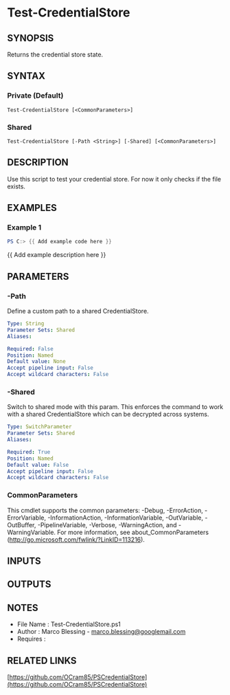 # Test-CredentialStore

## SYNOPSIS
Returns the credential store state.

## SYNTAX

### Private (Default)
```
Test-CredentialStore [<CommonParameters>]
```

### Shared
```
Test-CredentialStore [-Path <String>] [-Shared] [<CommonParameters>]
```

## DESCRIPTION
Use this script to test your credential store.
For now it only checks if
the file exists.

## EXAMPLES

### Example 1
```powershell
PS C:> {{ Add example code here }}
```

{{ Add example description here }}

## PARAMETERS

### -Path
Define a custom path to a shared CredentialStore.

```yaml
Type: String
Parameter Sets: Shared
Aliases:

Required: False
Position: Named
Default value: None
Accept pipeline input: False
Accept wildcard characters: False
```

### -Shared
Switch to shared mode with this param.
This enforces the command to work with a shared CredentialStore which
can be decrypted across systems.

```yaml
Type: SwitchParameter
Parameter Sets: Shared
Aliases:

Required: True
Position: Named
Default value: False
Accept pipeline input: False
Accept wildcard characters: False
```

### CommonParameters
This cmdlet supports the common parameters: -Debug, -ErrorAction, -ErrorVariable, -InformationAction, -InformationVariable, -OutVariable, -OutBuffer, -PipelineVariable, -Verbose, -WarningAction, and -WarningVariable. For more information, see about_CommonParameters (http://go.microsoft.com/fwlink/?LinkID=113216).

## INPUTS

## OUTPUTS

## NOTES
- File Name   : Test-CredentialStore.ps1
- Author      : Marco Blessing - marco.blessing@googlemail.com
- Requires    :

## RELATED LINKS

[https://github.com/OCram85/PSCredentialStore](https://github.com/OCram85/PSCredentialStore)

